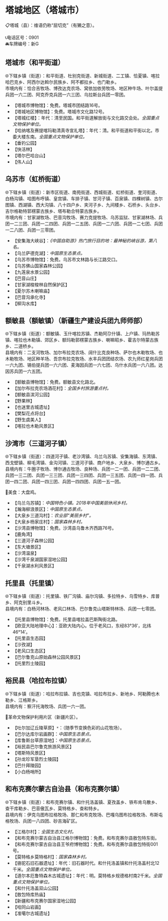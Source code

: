 # 塔城地区（塔城市）  
📋塔城（县）：维语仍称“屈切克”（有獭之意）。   

📞电话区号：0901  
🚘车牌编号：新G  
  
## 塔城市（和平街道）  
🌐下辖乡镇（街道）：和平街道、杜别克街道、新城街道、二工镇、恰夏镇、喀拉哈巴克乡、阿西尔达斡尔民族乡、阿不都拉乡、也门勒乡。  
市境内有：恰合吉牧场、博孜达克农场、窝依加依劳牧场、地区种牛场、叶尔盖提兵团一六二团、阿克乔克兵团一六三团、乌拉斯台兵团一零团。   
  
* 【塔城市博物馆】：免费。塔城市团结路16号。   
* 【塔城地区博物馆】：免费。塔城市文化路12号。   
* 【塔城红楼】：年代：清至民国。和平街道解放街与文化路交会处。*全国重点文物保护单位。*   
* 【哈纳喀及赛提喀玛勒清真寺宣礼塔】：年代：清。和平街道和平街以北，市委大楼东南。*全国重点文物保护单位。*     
* 【垂钓公园】
* 【快活林】
* 【塔尔巴哈台山】
* 【伟人山】

## 乌苏市（虹桥街道）  
🌐下辖乡镇（街道）：新市区街道、南苑街道、西城街道、虹桥街道、奎河街道、白杨沟镇、哈图布呼镇、皇宫镇、车排子镇、甘河子镇、百泉镇、四棵树镇、古尔图镇、西湖镇、西大沟镇、八十四户乡、夹河子乡、九间楼乡、石桥乡、头台乡、吉尔格勒特郭楞蒙古族乡、塔布勒合特蒙古族乡。  
市境内有：甘家湖牧场、巴音沟牧场、赛力克提牧场、乌苏监狱、甘家湖林场、兵团一二三团、兵团一二四团、兵团一二五团、兵团一二六团、兵团一二七团、兵团一二八团、兵团一三零团。
  
* 【安集海大峡谷】：*《中国自助游》热门旅行目的地：最神秘的峡谷游，第八名。*  
* 【乌兰萨德克湖】：*中国原生态景点。*  
* 【乌苏市博物馆】：免费。乌苏市文林路与长江路交口。  
* 【乌苏佛山国家森林公园】
* 【九莲泉水景公园】
* 【巴音山庄】
* 【甘家湖梭梭林自然保护区】
* 【夏尔苏木喇嘛庙】
* 【巴音沟承化寺】  
* 【柳沟水库】

## 额敏县（额敏镇）（新疆生产建设兵团九师师部）  
🌐下辖乡镇（街道）：额敏镇、玉什喀拉苏镇、杰勒阿尕什镇、上户镇、玛热勒苏镇、喀拉也木勒镇、郊区乡、额玛勒郭楞蒙古族乡、喇嘛昭乡、霍吉尔特蒙古族乡、二道桥乡。  
县境内有：二支河牧场、加尔布拉克农场、阔什比克良种场、萨尔也木勒牧场、也木勒牧场、地区种羊场、吾宗布拉克牧场、水丰兵团团结农场、农九师红星岗兵团一六九团、锡伯提兵团一六六团、麦海因兵团一六七团、乌什水兵团一六八团。达因苏兵团一六五团。   
  
* 【额敏县博物馆】：免费。额敏县文化路北。   
* 【加尔布拉克农场酒花村】：*全国乡村旅游重点村。*    
* 【额敏县滨河公园】
* 【野果林】
* 【也迷里古城遗址】
* 【樊梨花点将台】
* 【野生虞美人】
* 【喀拉也木勒风景区】

## 沙湾市（三道河子镇）  
🌐下辖乡镇（街道）：四道河子镇、老沙湾镇、乌兰乌苏镇、安集海镇、东湾镇、西戈壁镇、柳毛湾镇、金沟河镇、三道河子镇、商户地乡、大泉乡、博尔通古乡。   
县境内有：牛圈子牧场、博尔通古牧场、良种场、兵团一二一团、兵团一二二团、兵团一三二团、兵团一三三团、兵团一三四团、兵团一三五团、兵团一四一团、兵团一四二团、兵团一四三团、兵团一四四团、兵团一五一团。  
  
🍴美食：大盘鸡。  
  
* 【乌兰乌苏镇】：*中国特色小镇。2018年中国美丽休闲乡村。*  
* 【瀚海柳浪景区】：*中国原生态景点。*  
* 【大泉乡三道沟村】：*农业部“美丽乡村”。*  
* 【大泉乡杨家庄村】：*国家森林乡村。*  
* 【沙湾县博物馆】：免费。沙湾县乌鲁木齐西路76号。   
* 【鹿角湾】
* 【三道河子森林公园】
* 【东大塘景区】
* 【沙湾温泉】
* 【沙湾千泉湖国家湿地公园】
* 【千泉湖水利风景区】  

## 托里县（托里镇）  
🌐下辖乡镇（街道）：托里镇、铁厂沟镇、庙尔沟镇、多拉特乡、乌雪特乡、库普乡、阿克别里斗乡。  
县境内有：白杨河林场、老风口林场、巴尔鲁克山塔斯特林场、兵团一七零团。   
  
* 【托里县博物馆】：免费。托里县喀拉盖巴斯陶街北路。   
* 【欧亚大陆地理中心】：亚欧大陆内心。位于老风口，东经83°36′，北纬46°14′。  
* 【托里县生态园】
* 【沙孜湖】
* 【老风口生态区】
* 【巴尔鲁克山原始森林公园风景区】
* 【托里烈士陵园】

## 裕民县（哈拉布拉镇）  
🌐下辖乡镇（街道）：哈拉布拉镇、吉也克镇、哈拉布拉乡、新地乡、阿勒腾也木勒乡、江格斯乡。   
县境内有：察汗托海牧场、兵团一六一团。  
  
🚩革命文物保护利用片区（新疆片区）。   
  
* 【吐尔加辽丘陵草原】`*`：（随季节变换色彩的山花牧场）。   
* 【巴尔达库尔岩画群】：*中国原生态景点。*  
* 【库鲁斯台草原湿地】：*中国原生态景点。*    
* 【裕民县巴尔鲁克旅游风景区】
* 【塔斯特风景区】
* 【孙龙珍军垦烈士陵园】
* 【巴什拜陵园】
* 【小白杨哨所】

## 和布克赛尔蒙古自治县（和布克赛尔镇）  
🌐下辖乡镇（街道）：和布克赛尔镇、和什托洛盖镇、夏孜盖乡、铁布肯乌散乡、查干库勒乡、巴音傲瓦乡、莫特格乡、查和特乡。  
县境内有：伊克乌图布拉格牧场、那仁和布克牧场、巴嘎乌图布拉格牧场、布斯屯格牧场、兵团一八四团、砂吉海矿区。   
  
* 【江格尔村】：*全国生态文化村。*  
* 【和布克赛尔蒙古自治县江格尔博物馆】：免费。和布克赛尔县敖包特东街。   
* 【和布克赛尔蒙古自治县王爷府博物馆】：免费。和布克赛尔县敖包特街001号。   
* 【莫特格乡莫特格村】：*国家森林乡村。*  
* 【骆驼石旧石器遗址】：年代：旧石器时代。和什托洛盖镇和什托洛盖村北12千米。*全国重点文物保护单位。*   
* 【道尔本厄鲁特森木古城遗址】：年代：明。莫特格乡规德格村南2千米。*全国重点文物保护单位。*    
* 【和什托洛盖双山公园】
* 【敖包特库热庙】
* 【新疆和布克赛尔国家湿地公园】
* 【哈同山岩画】
* 【准噶尔古城遗址】